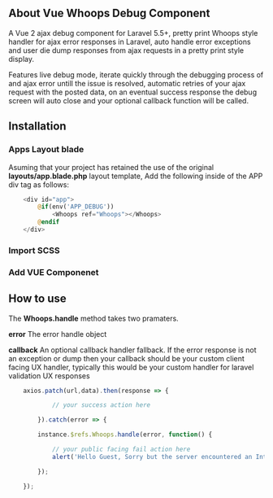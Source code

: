 ## About Vue Whoops Debug Component

A Vue 2 ajax debug component for Laravel 5.5+, pretty print Whoops style handler for ajax error responses in Laravel, auto handle error exceptions and user die dump responses from ajax requests in a pretty print style display.

Features live debug mode, iterate quickly through the debugging process of and ajax error untill the issue is resolved, automatic retries of your ajax request with the posted data, on an eventual success response the debug screen will auto close and your optional callback function will be called.

## Installation

### Apps Layout blade

Asuming that your project has retained the use of the original **layouts/app.blade.php** layout template, Add the following inside of the APP div tag as follows:

```php
	<div id="app">
		@if(env('APP_DEBUG'))
			<Whoops ref="Whoops"></Whoops>
		@endif
	</div>
```

### Import SCSS


### Add VUE Componenet


## How to use

The **Whoops.handle** method takes two pramaters.

**error**
	The error handle object

**callback**
	An optional callback handler fallback.
	If the error response is not an exception or dump then your callback should be your custom client facing UX handler, typically this would be your custom handler for laravel validation UX responses

```javascript
	axios.patch(url,data).then(response => {

			// your success action here

		}).catch(error => {

		instance.$refs.Whoops.handle(error, function() {

			// your public facing fail action here
			alert('Hello Guest, Sorry but the server encountered an Internal Server Error during the processing your request!');

		});

	});
```
